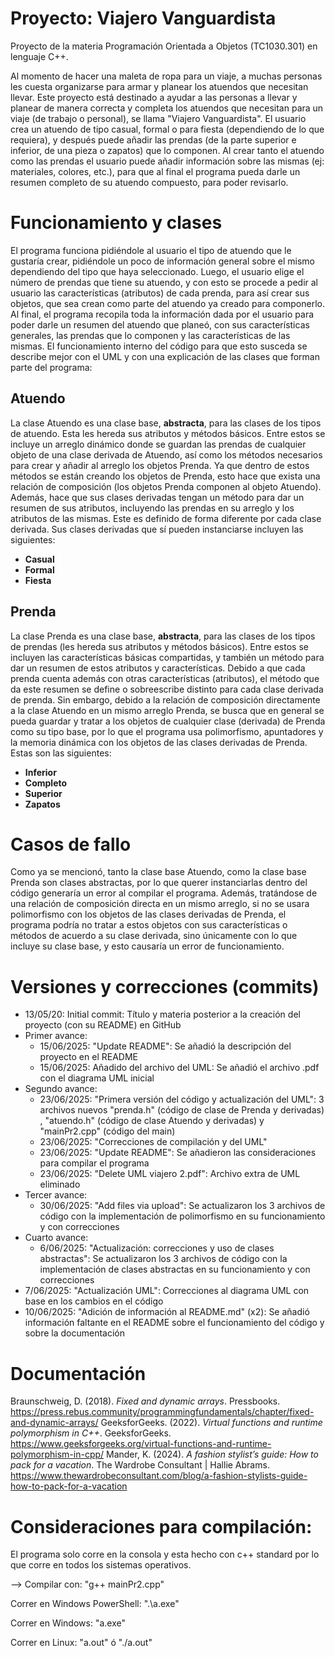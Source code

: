 # Proyecto: Viajero Vanguardista
Proyecto de la materia Programación Orientada a Objetos (TC1030.301) en lenguaje C++.

Al momento de hacer una maleta de ropa para un viaje, a muchas personas les cuesta organizarse para armar y planear los atuendos que necesitan llevar. Este proyecto está destinado a ayudar a las personas a llevar y planear de manera correcta y completa los atuendos que necesitan para un viaje (de trabajo o personal), se llama "Viajero Vanguardista".
El usuario crea un atuendo de tipo casual, formal o para fiesta (dependiendo de lo que requiera), y después puede añadir las prendas (de la parte superior e inferior, de una pieza o zapatos) que lo componen. Al crear tanto el atuendo como las prendas el usuario puede añadir información sobre las mismas (ej: materiales, colores, etc.), para que al final el programa pueda darle un resumen completo de su atuendo compuesto, para poder revisarlo.

# Funcionamiento y clases
El programa funciona pidiéndole al usuario el tipo de atuendo que le gustaría crear, pidiéndole un poco de información general sobre el mismo dependiendo del tipo que haya seleccionado. Luego, el usuario elige el número de prendas que tiene su atuendo, y con esto se procede a pedir al usuario las características (atributos) de cada prenda, para así crear sus objetos, que sea crean como parte del atuendo ya creado para componerlo. Al final, el programa recopila toda la información dada por el usuario para poder darle un resumen del atuendo que planeó, con sus características generales, las prendas que lo componen y las características de las mismas. 
El funcionamiento interno del código para que esto susceda se describe mejor con el UML y con una explicación de las clases que forman parte del programa:
## Atuendo
La clase Atuendo es una clase base, **abstracta**, para las clases de los tipos de atuendo. Esta les hereda sus atributos y métodos básicos. Entre estos se incluye un arreglo dinámico donde se guardan las prendas de cualquier objeto de una clase derivada de Atuendo, así como los métodos necesarios para crear y añadir al arreglo los objetos Prenda. Ya que dentro de estos métodos se están creando los objetos de Prenda, esto hace que exista una relación de composición (los objetos Prenda componen al objeto Atuendo). Además, hace que sus clases derivadas tengan un método para dar un resumen de sus atributos, incluyendo las prendas en su arreglo y los atributos de las mismas. Este es definido de forma diferente por cada clase derivada. Sus clases derivadas que sí pueden instanciarse incluyen las siguientes:
+ **Casual**
+ **Formal**
+ **Fiesta**
## Prenda
La clase Prenda es una clase base, **abstracta**, para las clases de los tipos de prendas (les hereda sus atributos y métodos básicos). Entre estos se incluyen las características básicas compartidas, y también un método para dar un resumen de estos atributos y características. Debido a que cada prenda cuenta además con otras características (atributos), el método que da este resumen se define o sobreescribe distinto para cada clase derivada de prenda. Sin embargo, debido a la relación de composición directamente a la clase Atuendo en un mismo arreglo Prenda, se busca que en general se pueda guardar y tratar a los objetos de cualquier clase (derivada) de Prenda como su tipo base, por lo que el programa usa polimorfismo, apuntadores y la memoria dinámica con los objetos de las clases derivadas de Prenda. Estas son las siguientes:
+ **Inferior**
+ **Completo**
+ **Superior**
+ **Zapatos**

# Casos de fallo
Como ya se mencionó, tanto la clase base Atuendo, como la clase base Prenda son clases abstractas, por lo que querer instanciarlas dentro del código generaría un error al compilar el programa.
Además, tratándose de una relación de composición directa en un mismo arreglo, si no se usara polimorfismo con los objetos de las clases derivadas de Prenda, el programa podría no tratar a estos objetos con sus características o métodos de acuerdo a su clase derivada, sino únicamente con lo que incluye su clase base, y esto causaría un error de funcionamiento.

# Versiones y correcciones (commits)
+ 13/05/20: Initial commit: Título y materia posterior a la creación del proyecto (con su README) en GitHub
+ Primer avance:
  - 15/06/2025: "Update README": Se añadió la descripción del proyecto en el README
  - 15/06/2025: Añadido del archivo del UML: Se añadió el archivo .pdf con el diagrama UML inicial
+ Segundo avance:
  - 23/06/2025: "Primera versión del código y actualización del UML": 3 archivos nuevos "prenda.h" (código de clase de Prenda y derivadas) , "atuendo.h" (código de clase Atuendo y derivadas) y "mainPr2.cpp" (código del main)
  - 23/06/2025: "Correcciones de compilación y del UML"
  - 23/06/2025: "Update README": Se añadieron las consideraciones para compilar el programa
  - 23/06/2025: "Delete UML viajero 2.pdf": Archivo extra de UML eliminado
+ Tercer avance:
  - 30/06/2025: "Add files via upload": Se actualizaron los 3 archivos de código con la implementación de polimorfismo en su funcionamiento y con correcciones
+ Cuarto avance:
  - 6/06/2025: "Actualización: correcciones y uso de clases abstractas": Se actualizaron los 3 archivos de código con la implementación de clases abstractas en su funcionamiento y con correcciones
+ 7/06/2025: "Actualización UML": Correcciones al diagrama UML con base en los cambios en el código
+ 10/06/2025: "Adición de información al README.md" (x2): Se añadió información faltante en el README sobre el funcionamiento del código y sobre la documentación

# Documentación
Braunschweig, D. (2018). *Fixed and dynamic arrays*. Pressbooks. https://press.rebus.community/programmingfundamentals/chapter/fixed-and-dynamic-arrays/
GeeksforGeeks. (2022). *Virtual functions and runtime polymorphism in C++*. GeeksforGeeks. https://www.geeksforgeeks.org/virtual-functions-and-runtime-polymorphism-in-cpp/
Mander, K. (2024). *A fashion stylist’s guide: How to pack for a vacation*. The Wardrobe Consultant | Hallie Abrams. https://www.thewardrobeconsultant.com/blog/a-fashion-stylists-guide-how-to-pack-for-a-vacation

# Consideraciones para compilación:
El programa solo corre en la consola y esta hecho con c++ standard por lo que corre en todos los sistemas operativos.

--> Compilar con: "g++ mainPr2.cpp"

Correr en Windows PowerShell: ".\a.exe"

Correr en Windows: "a.exe"

Correr en Linux: "a.out" ó "./a.out"
